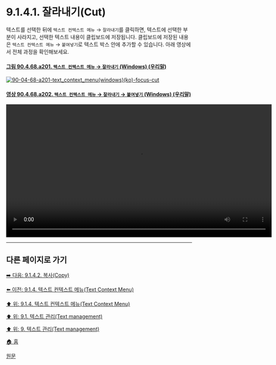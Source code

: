 # 9.1.4.1. 잘라내기(Cut)
텍스트를 선택한 뒤에 `텍스트 컨텍스트 메뉴` → `잘라내기`를 클릭하면, 텍스트에 선택한 부분이 사라지고, 선택한 텍스트 내용이 클립보드에 저장됩니다. 클립보드에 저장된 내용은 `텍스트 컨텍스트 메뉴` → `붙여넣기`로 텍스트 박스 안에 추가할 수 있습니다. 아래 영상에서 전체 과정을 확인해보세요.

#### [그림 90.4.68.a201. `텍스트 컨텍스트 메뉴` → `잘라내기` (Windows) (우리말)](https://wonder13662.github.io/gimp/2.10.36_ko/90-04-68-text_context_menu.html#%EA%B7%B8%EB%A6%BC-90468a201-%ED%85%8D%EC%8A%A4%ED%8A%B8-%EC%BB%A8%ED%85%8D%EC%8A%A4%ED%8A%B8-%EB%A9%94%EB%89%B4--%EC%9E%98%EB%9D%BC%EB%82%B4%EA%B8%B0-windows-%EC%9A%B0%EB%A6%AC%EB%A7%90)
[![90-04-68-a201-text_context_menu(windows)(ko)-focus-cut](https://github.com/wonder13662/gimp/assets/15767104/307e50c4-9fe3-4e95-a6e1-00c55c3c9c29)](https://wonder13662.github.io/gimp/2.10.36_ko/90-04-68-text_context_menu.html#%EA%B7%B8%EB%A6%BC-90468a201-%ED%85%8D%EC%8A%A4%ED%8A%B8-%EC%BB%A8%ED%85%8D%EC%8A%A4%ED%8A%B8-%EB%A9%94%EB%89%B4--%EC%9E%98%EB%9D%BC%EB%82%B4%EA%B8%B0-windows-%EC%9A%B0%EB%A6%AC%EB%A7%90)

#### [영상 90.4.68.a202. `텍스트 컨텍스트 메뉴` → `잘라내기` → `붙여넣기` (Windows) (우리말)]()
<video controls="controls" width="720" src="https://github.com/wonder13662/gimp/assets/15767104/88cc564a-2d5e-4cee-a038-bb07ff23fecf"></video>

***

## 다른 페이지로 가기
[➡️ 다음: 9.1.4.2. 복사(Copy)](./09-01-04-text_context_menux-02-copy.md)

[⬅️ 이전: 9.1.4. 텍스트 컨텍스트 메뉴(Text Context Menu)](./09-01-04-text_context_menu.md)

[⬆️ 위: 9.1.4. 텍스트 컨텍스트 메뉴(Text Context Menu)](./09-01-04-text_context_menu.md)

[⬆️ 위: 9.1. 텍스트 관리(Text management)](./09-01-text-management.md)

[⬆️ 위: 9. 텍스트 관리(Text management)](./09-00-text-management.md)

[🏠 홈](./00-home.md)

[원문](https://docs.gimp.org/2.10/ko/gimp-image-text-management.html#text-context-menu)
